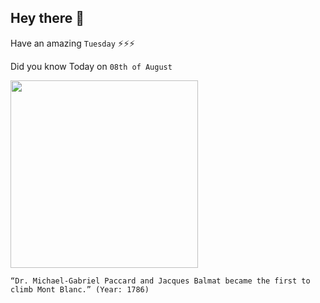 ## Hey there 👋
Have an amazing `Tuesday` ⚡⚡⚡

Did you know Today on `08th of August`
 
 [<img src="https://upload.wikimedia.org/wikipedia/commons/8/89/00_Chamonix-Mont-Blanc_-_M_G_Paccard.jpg" width="300" />](https://www.encyclopedia.com/science/encyclopedias-almanacs-transcripts-and-maps/michel-gabriel-paccard) 
 ```
“Dr. Michael-Gabriel Paccard and Jacques Balmat became the first to climb Mont Blanc.” (Year: 1786)
```

